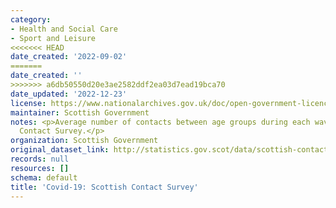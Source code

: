```yaml
---
category:
- Health and Social Care
- Sport and Leisure
<<<<<<< HEAD
date_created: '2022-09-02'
=======
date_created: ''
>>>>>>> a6db50550d20e3ae2582ddf2ea03d7ead19bca70
date_updated: '2022-12-23'
license: https://www.nationalarchives.gov.uk/doc/open-government-licence/version/3/
maintainer: Scottish Government
notes: <p>Average number of contacts between age groups during each wave of the Scottish
  Contact Survey.</p>
organization: Scottish Government
original_dataset_link: http://statistics.gov.scot/data/scottish-contact-survey-contact-matrices
records: null
resources: []
schema: default
title: 'Covid-19: Scottish Contact Survey'
---
```

